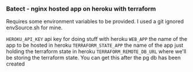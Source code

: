 ###  Batect - nginx hosted app on heroku with terraform
Requires some environment variables to be provided. I used a git ignored envSource.sh for mine. 

`HEROKU_API_KEY` api key for doing stuff with heroku
`WEB_APP` the name of the app to be hosted in heroku
`TERRAFORM_STATE_APP` the name of the app just holding the terraform state in heroku
`TERRAFORM_REMOTE_DB_URL` where we'll be storing the terraform state. You can get this after the pg db has been created 
